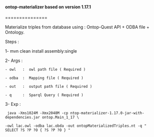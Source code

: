 <h4>ontop-materializer based on version 1.17.1</h4>
===============

Materialize triples from database using : Ontop-Quest API + ODBA file + Ontology.

Steps : 

 1- mvn clean install assembly:single
 
 2- Args :
 
    - owl   :  owl path file ( Required )
    
    - odba  :  Mapping file ( Required )
    
    - out   :  output path file ( Required )
    
    - q     :  Sparql Query ( Required )
    
  3- Exp    :
  
     java -Xms1024M -Xmx2048M -cp ntop-materializer-1.17.0-jar-with-dependencies.jar ontop.Main_1_17 \
             
    -owl lac.owl -odba lac.obda -out ontopMaterializedTriples.nt -q " SELECT ?S ?P ?O { ?S ?P ?O } "
